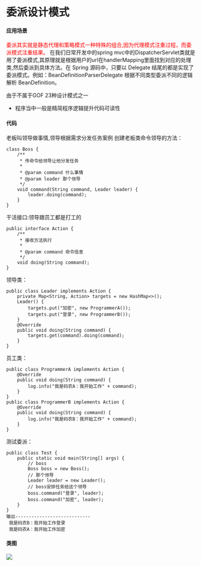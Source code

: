 # 委派设计模式


#### 应用场景
<font color=red>委派其实就是静态代理和策略模式一种特殊的组合,因为代理模式注重过程，而委派模式注重结果。</font>
在我们日常开发中的spring mvc中的DispatcherServlet类就是用了委派模式,其原理就是根据用户的url在handlerMapping里面找到对应的处理类,然后委派到具体方法。在 Spring 源码中，只要以 Delegate 结尾的都是实现了委派模式。例如：BeanDefinitionParserDelegate 根据不同类型委派不同的逻辑解析 BeanDefinition。

由于不属于GOF 23种设计模式之一
- 程序当中一般是精简程序逻辑提升代码可读性

<!--more-->
#### 代码
老板叫领导做事情,领导根据需求分发任务案例
创建老板类命令领导的方法：
```
class Boss {
    /**
     * 传命令给领导让他分发任务
     *
     * @param command 什么事情
     * @param leader 那个领导
     */
    void command(String command, Leader leader) {
        leader.doing(command);
    }
}
```
干活接口:领导跟员工都是打工的
```
public interface Action {
    /**
     * 接收方法执行
     *
     * @param command 命令信息
     */
    void doing(String command);
}
```
领导类：
```
public class Leader implements Action {
    private Map<String, Action> targets = new HashMap<>();
    Leader() {
        targets.put("加密", new ProgrammerA());
        targets.put("登录", new ProgrammerB());
    }
    @Override
    public void doing(String command) {
        targets.get(command).doing(command);
    }
}
```
员工类：
```
public class ProgrammerA implements Action {
    @Override
    public void doing(String command) {
        log.info("我是码农A：我开始工作" + command);
    }
}
public class ProgrammerB implements Action {
    @Override
    public void doing(String command) {
        log.info("我是码农B：我开始工作" + command);
    }
}
```
测试委派：
```
public class Test {
    public static void main(String[] args) {
        // boss
        Boss boss = new Boss();
        // 那个领导
        Leader leader = new Leader();
        // boss安排任务给这个领导
        boss.command("登录", leader);
        boss.command("加密", leader);
    }
}
输出----------------------------
 我是码农B：我开始工作登录
 我是码农A：我开始工作加密
```
#### 类图
<img src="https://yakax.oss-cn-hangzhou.aliyuncs.com/blog/designPatterns/1.png"/>



